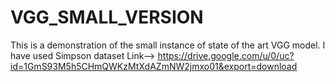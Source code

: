 # VGG_SMALL_VERSION
This is a demonstration of the small instance of state of the art VGG model.
I have used Simpson dataset 
Link--> https://drive.google.com/u/0/uc?id=1GmS93M5h5CHmQWKzMtXdAZmNW2jmxo01&export=download
